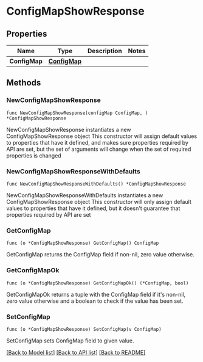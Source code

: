 # ConfigMapShowResponse

## Properties

Name | Type | Description | Notes
------------ | ------------- | ------------- | -------------
**ConfigMap** | [**ConfigMap**](ConfigMap.md) |  | 

## Methods

### NewConfigMapShowResponse

`func NewConfigMapShowResponse(configMap ConfigMap, ) *ConfigMapShowResponse`

NewConfigMapShowResponse instantiates a new ConfigMapShowResponse object
This constructor will assign default values to properties that have it defined,
and makes sure properties required by API are set, but the set of arguments
will change when the set of required properties is changed

### NewConfigMapShowResponseWithDefaults

`func NewConfigMapShowResponseWithDefaults() *ConfigMapShowResponse`

NewConfigMapShowResponseWithDefaults instantiates a new ConfigMapShowResponse object
This constructor will only assign default values to properties that have it defined,
but it doesn't guarantee that properties required by API are set

### GetConfigMap

`func (o *ConfigMapShowResponse) GetConfigMap() ConfigMap`

GetConfigMap returns the ConfigMap field if non-nil, zero value otherwise.

### GetConfigMapOk

`func (o *ConfigMapShowResponse) GetConfigMapOk() (*ConfigMap, bool)`

GetConfigMapOk returns a tuple with the ConfigMap field if it's non-nil, zero value otherwise
and a boolean to check if the value has been set.

### SetConfigMap

`func (o *ConfigMapShowResponse) SetConfigMap(v ConfigMap)`

SetConfigMap sets ConfigMap field to given value.



[[Back to Model list]](../README.md#documentation-for-models) [[Back to API list]](../README.md#documentation-for-api-endpoints) [[Back to README]](../README.md)


